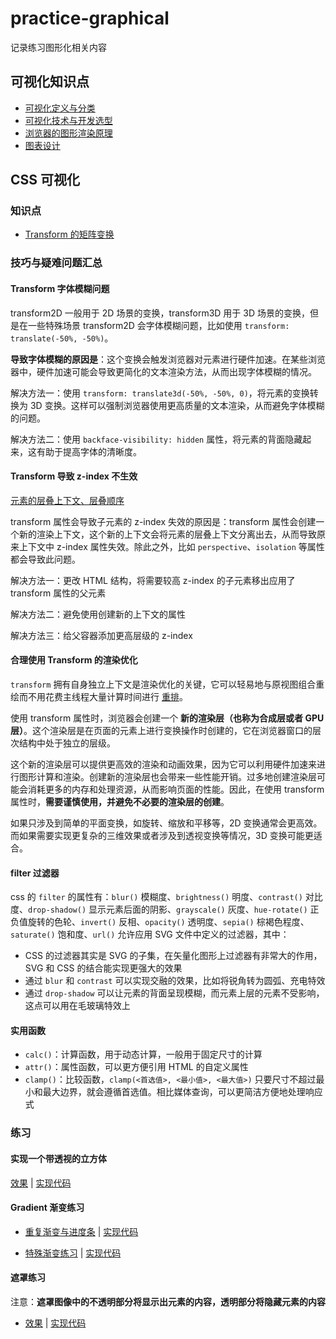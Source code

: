 # practice-graphical

记录练习图形化相关内容

## 可视化知识点

- [可视化定义与分类](https://github.com/XieZongChen/review-notes/blob/main/Graphics.mm.md#%E5%8F%AF%E8%A7%86%E5%8C%96%E5%AE%9A%E4%B9%89%E4%B8%8E%E5%88%86%E7%B1%BB)
- [可视化技术与开发选型](https://github.com/XieZongChen/review-notes/blob/main/Graphics.mm.md#%E5%8F%AF%E8%A7%86%E5%8C%96%E6%8A%80%E6%9C%AF%E4%B8%8E%E5%BC%80%E5%8F%91%E9%80%89%E5%9E%8B)
- [浏览器的图形渲染原理](https://github.com/XieZongChen/review-notes/blob/main/Graphics.mm.md#%E6%B5%8F%E8%A7%88%E5%99%A8%E7%9A%84%E5%9B%BE%E5%BD%A2%E6%B8%B2%E6%9F%93%E5%8E%9F%E7%90%86)
- [图表设计](https://github.com/XieZongChen/review-notes/blob/main/Graphics.mm.md#%E5%9B%BE%E8%A1%A8%E8%AE%BE%E8%AE%A1)

## CSS 可视化

### 知识点

- [Transform 的矩阵变换](https://github.com/XieZongChen/review-notes/blob/main/Graphics.mm.md#transform-%E7%9A%84%E7%9F%A9%E9%98%B5%E5%8F%98%E6%8D%A2md-%E6%9F%A5%E7%9C%8B%E8%BD%AF%E4%BB%B6%E9%9C%80%E8%A6%81%E6%94%AF%E6%8C%81-latex)

### 技巧与疑难问题汇总

#### Transform 字体模糊问题

transform2D 一般用于 2D 场景的变换，transform3D 用于 3D 场景的变换，但是在一些特殊场景 transform2D 会字体模糊问题，比如使用 `transform: translate(-50%, -50%)`。

**导致字体模糊的原因是**：这个变换会触发浏览器对元素进行硬件加速。在某些浏览器中，硬件加速可能会导致更简化的文本渲染方法，从而出现字体模糊的情况。

解决方法一：使用 `transform: translate3d(-50%, -50%, 0)`，将元素的变换转换为 3D 变换。这样可以强制浏览器使用更高质量的文本渲染，从而避免字体模糊的问题。

解决方法二：使用 `backface-visibility: hidden` 属性，将元素的背面隐藏起来，这有助于提高字体的清晰度。

#### Transform 导致 z-index 不生效

[元素的层叠上下文、层叠顺序](https://github.com/XieZongChen/review-notes/blob/main/CSS.mm.md#%E5%85%83%E7%B4%A0%E7%9A%84%E5%B1%82%E5%8F%A0%E4%B8%8A%E4%B8%8B%E6%96%87%E5%B1%82%E5%8F%A0%E9%A1%BA%E5%BA%8F)

transform 属性会导致子元素的 z-index 失效的原因是：transform 属性会创建一个新的渲染上下文，这个新的上下文会将元素的层叠上下文分离出去，从而导致原来上下文中 z-index 属性失效。除此之外，比如 `perspective`、`isolation` 等属性都会导致此问题。

解决方法一：更改 HTML 结构，将需要较高 z-index 的子元素移出应用了 transform 属性的父元素

解决方法二：避免使用创建新的上下文的属性

解决方法三：给父容器添加更高层级的 z-index

#### 合理使用 Transform 的渲染优化

`transform` 拥有自身独立上下文是渲染优化的关键，它可以轻易地与原视图组合重绘而不用花费主线程大量计算时间进行 [重排](https://github.com/XieZongChen/review-notes/blob/main/Browser.mm.md#%E9%87%8D%E6%8E%92)。

使用 transform 属性时，浏览器会创建一个 **新的渲染层（也称为合成层或者 GPU 层）**。这个渲染层是在页面的元素上进行变换操作时创建的，它在浏览器窗口的层次结构中处于独立的层级。

这个新的渲染层可以提供更高效的渲染和动画效果，因为它可以利用硬件加速来进行图形计算和渲染。创建新的渲染层也会带来一些性能开销。过多地创建渲染层可能会消耗更多的内存和处理资源，从而影响页面的性能。因此，在使用 transform 属性时，**需要谨慎使用，并避免不必要的渲染层的创建**。

如果只涉及到简单的平面变换，如旋转、缩放和平移等，2D 变换通常会更高效。而如果需要实现更复杂的三维效果或者涉及到透视变换等情况，3D 变换可能更适合。

#### filter 过滤器

css 的 `filter` 的属性有：`blur()` 模糊度、`brightness()` 明度、`contrast()` 对比度、`drop-shadow()` 显示元素后面的阴影、`grayscale()` 灰度、`hue-rotate()` 正负值旋转的色轮、`invert()` 反相、`opacity()` 透明度、`sepia()` 棕褐色程度、`saturate()` 饱和度、`url()` 允许应用 SVG 文件中定义的过滤器，其中：

- CSS 的过滤器其实是 SVG 的子集，在矢量化图形上过滤器有非常大的作用，SVG 和 CSS 的结合能实现更强大的效果
- 通过 `blur` 和 `contrast` 可以实现交融的效果，比如将锐角转为圆弧、充电特效
- 通过 `drop-shadow` 可以让元素的背面呈现模糊，而元素上层的元素不受影响，这点可以用在毛玻璃特效上

#### 实用函数

- `calc()`：计算函数，用于动态计算，一般用于固定尺寸的计算
- `attr()`：属性函数，可以更方便引用 HTML 的自定义属性
- `clamp()`：比较函数，`clamp(<首选值>, <最小值>, <最大值>)` 只要尺寸不超过最小和最大边界，就会遵循首选值。相比媒体查询，可以更简洁方便地处理响应式

### 练习

#### 实现一个带透视的立方体

[效果](https://xiezongchen.github.io/practice-graphical/cube) | [实现代码](https://github.com/XieZongChen/practice-graphical/blob/main/cube.html)

#### Gradient 渐变练习

- [重复渐变与进度条](https://xiezongchen.github.io/practice-graphical/progress) | [实现代码](https://github.com/XieZongChen/practice-graphical/blob/main/progress.html)

- [特殊渐变练习](https://xiezongchen.github.io/practice-graphical/specific-gradient) | [实现代码](https://github.com/XieZongChen/practice-graphical/blob/main/specific-gradient.html)

#### 遮罩练习

注意：**遮罩图像中的不透明部分将显示出元素的内容，透明部分将隐藏元素的内容**

- [效果](https://xiezongchen.github.io/practice-graphical/mask) | [实现代码](https://github.com/XieZongChen/practice-graphical/blob/main/mask.html)